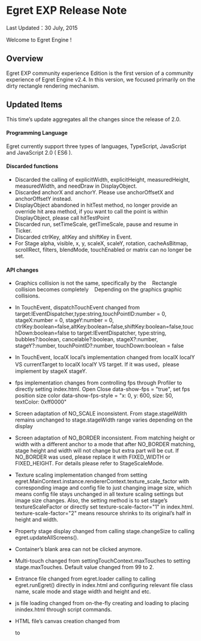 Egret EXP Release Note
===============================


Last Updated：30 July, 2015


Welcome to Egret Engine !


## Overview

Egret EXP community experience Edition is the first version of a community experience of Egret Engine v2.4. In this version, we focused primarily on the dirty rectangle rendering mechanism.


## Updated Items

This time’s update aggregates all the changes since the release of 2.0.


#### Programming Language

Egret currently support three types of languages, TypeScript, JavaScript and JavaScript 2.0 ( ES6 ).



#### Discarded functions
* Discarded the calling of explicitWidth, explicitHeight, measuredHeight, measuredWidth, and needDraw in DisplayObject.
* Discarded anchorX and anchorY. Please use anchorOffsetX and anchorOffsetY instead. 
* DisplayObject abandoned in hitTest method, no longer provide an override hit area method, if you want to call the point is within DisplayObject, please call hitTestPoint
* Discarded run, setTimeScale, getTimeScale, pause and resume in Ticker.
* Discarded ctrlKey, altKey and shiftKey in Event. 
* For Stage alpha, visible, x, y, scaleX, scaleY, rotation, cacheAsBitmap, scrollRect, filters, blendMode, touchEnabled or matrix can no longer be set. 

#### API changes
* Graphics collision is not the same, specifically by the
   Rectangle collision becomes completely
   Depending on the graphics graphic collisions.

* In TouchEvent, dispatchTouchEvent changed from 
  target:IEventDispatcher,type:string,touchPointID:number = 0, stageX:number = 0, stageY:number = 0, ctrlKey:boolean=false,altKey:boolean=false,shiftKey:boolean=false,touchDown:boolean=false  to 
  target:IEventDispatcher, type:string, bubbles?:boolean, cancelable?:boolean, stageX?:number, stageY?:number, touchPointID?:number, touchDown:boolean = false

* In TouchEvent, localX local’s implementation changed from
  localX localY VS currentTarget to
  localX localY VS target. If it was used，please implement by stageX stageY.

* fps implementation changes from
  controlling fps through Profiler to
  directly setting index.html. Open Close data-show-fps = "true", set fps position size color data-show-fps-style = "x: 0, y: 600, size: 50, textColor: 0xff0000"

* Screen adaptation of NO_SCALE inconsistent. From
  stage.stageWdith remains unchanged to
  stage.stageWidth range varies depending on the display


* Screen adaptation of NO_BORDER inconsistent. From
  matching height or width with a different anchor to
  a mode that after NO_BORDER matching, stage height and width will not change but extra part will be cut. If NO_BORDER was used, please replace it with FIXED_WIDTH or FIXED_HEIGHT. For details please refer to StageScaleMode.

* Texture scaling implementation changed from
  setting egret.MainContext.instance.rendererContext.texture_scale_factor with corresponding image and config file to
  just changing image size, which means config file stays unchanged in all texture scaling settings but image size changes.
  Also, the setting method is to set stage’s textureScaleFactor or directly set texture-scale-factor="1" in index.html. texture-scale-factor="2" means resource shrinks to its original’s half in height and width.

* Property stage display changed from
  calling stage.changeSize to
  calling egret.updateAllScreens().

* Container’s blank area can not be clicked anymore.

* Multi-touch changed from
  settingTouchContext.maxTouches to
  setting stage.maxTouches. Default value changed from 99 to 2.

* Entrance file changed from
  egret.loader calling to
  calling egret.runEgret() directly in index.html and configuring relevant file class name, scale mode and stage width and height and etc.

* js file loading changed from
  on-the-fly creating and loading to
  placing inindex.html through script commands.

* HTML file’s canvas creation changed from
  <div style="position:relative;" id="gameDiv"></div> to
  <div id="lark-sample" style="margin: auto;width: 100%;height: 100%;" class="egret-player"
       data-entry-class="Main"
       data-scale-mode="showAll"
       data-orientation="auto"
       texture-scale-factor="1"
       data-orientation="portrait"
       data-content-width="480"
       data-content-height="800"
       data-show-paint-rect="false"
       data-show-fps="true"
       data-show-fps-style="x:0,y:0,size:24,textColor:0xffffff"
       data-show-log="false" data-log-filter="">
  </div>
  which can set a few game parameters.

#### New functions
* In DisplayObject , mask can support Rectangle and DisplayObjec simultaneously. 

* Screen matching supports rotation and can assign landscape mode. 
  In index.html, 
     data-orientation="auto" sets portrait and landscape modes，for details please refer to    	OrientationMode;
     data-content-width="480" sets width     
 data-content-height="800" sets height

* Set dirty rectangle display area
  Set data-show-paint-rect="false" in index.html.
  
* Since parent class property calling is not supported, a new API is added. 
  egret.superSetter(this, "alpha", 1); replaces super.alpha = 1; in other languages.
  egret.superGetter(this, "alpha"); replaces super.alpha in other languages.

* Added Bitmap smoothing property, after setting the picture will be smoothed

* Added Bitmap pixelHitTest property, after setting the picture support pixel collision.

#### Functions not added
* webGL, filter
* native

#### Notes
* If methods and properties in engine were called , please refer to latest corresponding methods and properties. 
